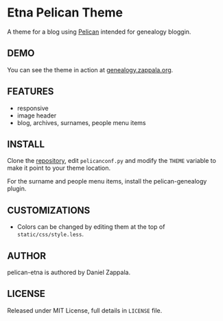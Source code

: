 # Etna Pelican Theme

A theme for a blog using [Pelican](http://getpelican.com) intended for
genealogy bloggin.

## DEMO

You can see the theme in action at [genealogy.zappala.org](http://genealogy.zappala.org/).

## FEATURES

- responsive
- image header
- blog, archives, surnames, people menu items

## INSTALL

Clone the [repository](https://github.com/zappala/pelican-etna), edit
`pelicanconf.py` and modify the `THEME` variable to make it point
to your theme location.

For the surname and people menu items, install the pelican-genealogy
plugin.

## CUSTOMIZATIONS

- Colors can be changed by editing them at the top of `static/css/style.less`.

## AUTHOR

pelican-etna is authored by Daniel Zappala.

## LICENSE

Released under MIT License, full details in `LICENSE` file.
